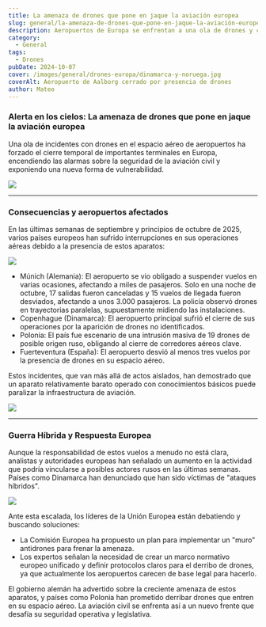 ```yaml
---
title: La amenaza de drones que pone en jaque la aviación europea
slug: general/la-amenaza-de-drones-que-pone-en-jaque-la-aviación-europea
description: Aeropuertos de Europa se enfrentan a una ola de drones y ciberataques que impiden el normal funcionamiento
category:
  - General
tags:
  - Drones
pubDate: 2024-10-07
cover: /images/general/drones-europa/dinamarca-y-noruega.jpg
coverAlt: Aeropuerto de Aalborg cerrado por presencia de drones
author: Mateo
---
```


### Alerta en los cielos: La amenaza de drones que pone en jaque la aviación europea

Una ola de incidentes con drones en el espacio aéreo de aeropuertos ha forzado el cierre temporal de importantes terminales en Europa, encendiendo las alarmas sobre la seguridad de la aviación civil y exponiendo una nueva forma de vulnerabilidad.

![](/images/general/drones-europa/mapa-visita-drones.webp)

***

### Consecuencias y aeropuertos afectados

En las últimas semanas de septiembre y principios de octubre de 2025, varios países europeos han sufrido interrupciones en sus operaciones aéreas debido a la presencia de estos aparatos:

![](/images/general/drones-europa/dinamarca-drones.jpeg)

* Múnich (Alemania): El aeropuerto se vio obligado a suspender vuelos en varias ocasiones, afectando a miles de pasajeros. Solo en una noche de octubre, 17 salidas fueron canceladas y 15 vuelos de llegada fueron desviados, afectando a unos 3.000 pasajeros. La policía observó drones en trayectorias paralelas, supuestamente midiendo las instalaciones.
* Copenhague (Dinamarca): El aeropuerto principal sufrió el cierre de sus operaciones por la aparición de drones no identificados.
* Polonia: El país fue escenario de una intrusión masiva de 19 drones de posible origen ruso, obligando al cierre de corredores aéreos clave.
* Fuerteventura (España): El aeropuerto desvió al menos tres vuelos por la presencia de drones en su espacio aéreo.

Estos incidentes, que van más allá de actos aislados, han demostrado que un aparato relativamente barato operado con conocimientos básicos puede paralizar la infraestructura de aviación.

![](/images/general/drones-europa/munich-airport2.jpeg)

***

### Guerra Híbrida y Respuesta Europea

Aunque la responsabilidad de estos vuelos a menudo no está clara, analistas y autoridades europeas han señalado un aumento en la actividad que podría vincularse a posibles actores rusos en las últimas semanas. Países como Dinamarca han denunciado que han sido víctimas de "ataques híbridos".

![](/images/general/drones-europa/74087052_1004.webp)

Ante esta escalada, los líderes de la Unión Europea están debatiendo y buscando soluciones:

* La Comisión Europea ha propuesto un plan para implementar un "muro" antidrones para frenar la amenaza.
* Los expertos señalan la necesidad de crear un marco normativo europeo unificado y definir protocolos claros para el derribo de drones, ya que actualmente los aeropuertos carecen de base legal para hacerlo.

El gobierno alemán ha advertido sobre la creciente amenaza de estos aparatos, y países como Polonia han prometido derribar drones que entren en su espacio aéreo. La aviación civil se enfrenta así a un nuevo frente que desafía su seguridad operativa y legislativa.
